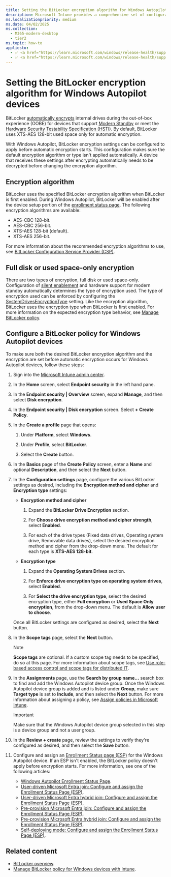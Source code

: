 ```yaml
---
title: Setting the BitLocker encryption algorithm for Windows Autopilot devices
description: Microsoft Intune provides a comprehensive set of configuration options to manage BitLocker on Windows devices.
ms.localizationpriority: medium
ms.date: 04/02/2025
ms.collection:
  - M365-modern-desktop
  - tier2
ms.topic: how-to
appliesto:
  - ✅ <a href="https://learn.microsoft.com/windows/release-health/supported-versions-windows-client" target="_blank">Windows 11</a>
  - ✅ <a href="https://learn.microsoft.com/windows/release-health/supported-versions-windows-client" target="_blank">Windows 10</a>
---
```


# Setting the BitLocker encryption algorithm for Windows Autopilot devices

BitLocker [automatically encrypts](/windows-hardware/design/device-experiences/oem-bitlocker#bitlocker-automatic-device-encryption) internal drives during the out-of-box experience (OOBE) for devices that support [Modern Standby](/windows-hardware/design/device-experiences/modern-standby) or meet the [Hardware Security Testability Specification (HSTI)](/windows-hardware/test/hlk/testref/hardware-security-testability-specification). By default, BitLocker uses XTS-AES 128-bit used space only for automatic encryption.

With Windows Autopilot, BitLocker encryption settings can be configured to apply before automatic encryption starts. This configuration makes sure the default encryption algorithm or type isn't applied automatically. A device that receives these settings after encrypting automatically needs to be decrypted before changing the encryption algorithm.

## Encryption algorithm

BitLocker uses the specified BitLocker encryption algorithm when BitLocker is first enabled. During Windows Autopilot, BitLocker will be enabled after the device setup portion of the [enrollment status page](enrollment-status.md). The following encryption algorithms are available:

- AES-CBC 128-bit.
- AES-CBC 256-bit.
- XTS-AES 128-bit (default).
- XTS-AES 256-bit.

For more information about the recommended encryption algorithms to use, see [BitLocker Configuration Service Provider (CSP)](/windows/client-management/mdm/bitlocker-csp).

## Full disk or used space-only encryption

There are two types of encryption, full disk or used space-only. Configuration of [silent enablement](/mem/intune-service/protect/encrypt-devices#silently-enable-bitlocker-on-devices) and hardware support for modern standby automatically determines the type of encryption used. The type of encryption used can be enforced by configuring the [SystemDrivesEncryptionType](/windows/client-management/mdm/bitlocker-csp) setting. Like the encryption algorithm, BitLocker uses the encryption type when BitLocker is first enabled. For more information on the expected encryption type behavior, see [Manage BitLocker policy](/mem/intune-service/protect/encrypt-devices#full-disk-vs-used-space-only-encryption).

## Configure a BitLocker policy for Windows Autopilot devices

To make sure both the desired BitLocker encryption algorithm and the encryption are set before automatic encryption occurs for Windows Autopilot devices, follow these steps:

1. Sign into the [Microsoft Intune admin center](https://go.microsoft.com/fwlink/?linkid=2109431).

1. In the **Home** screen, select **Endpoint security** in the left hand pane.

1. In the **Endpoint security | Overview** screen, expand **Manage**, and then select **Disk encryption**.

1. In the **Endpoint security | Disk encryption** screen. Select **+ Create Policy**.

1. In the **Create a profile** page that opens:

   1. Under **Platform**, select **Windows**.

   1. Under **Profile**, select **BitLocker**.

   1. Select the **Create** button.

1. In the **Basics** page of the **Create Policy** screen, enter a **Name** and optional **Description**, and then select the **Next** button.

1. In the **Configuration settings** page, configure the various BitLocker settings as desired, including the **Encryption method and cipher** and **Encryption type** settings:

   - **Encryption method and cipher**

     1. Expand the **BitLocker Drive Encryption** section.

     1. For **Choose drive encryption method and cipher strength**, select **Enabled**.

     1. For each of the drive types (Fixed data drives, Operating system drive, Removable data drives), select the desired encryption method and cipher from the drop-down menu. The default for each type is **XTS-AES 128-bit**.

   - **Encryption type**

     1. Expand the **Operating System Drives** section.

     1. For **Enforce drive encryption type on operating system drives**, select **Enabled**.

     1. For **Select the drive encryption type**, select the desired encryption type, either **Full encryption** or **Used Space Only encryption**, from the drop-down menu. The default is **Allow user to choose**.

    Once all BitLocker settings are configured as desired, select the **Next** button.

1. In the **Scope tags** page, select the **Next** button.

    > [!NOTE]
    >
    > **Scope tags** are optional. If a custom scope tag needs to be specified, do so at this page. For more information about scope tags, see [Use role-based access control and scope tags for distributed IT](/mem/intune-service/fundamentals/scope-tags).

1. In the **Assignments** page, use the **Search by group name...** search box to find and add the Windows Autopilot device group. Once the  Windows Autopilot device group is added and is listed under **Group**, make sure **Target type** is set to **Include**, and then select the **Next** button. For more information about assigning a policy, see [Assign policies in Microsoft Intune](/mem/intune-service/configuration/device-profile-assign).

    > [!IMPORTANT]
    >
    > Make sure that the Windows Autopilot device group selected in this step is a device group and not a user group.

1. In the **Review + create** page, review the settings to verify they're configured as desired, and then select the **Save** button.

1. Configure and assign an [Enrollment Status page (ESP)](enrollment-status.md) for the Windows Autopilot device. If an ESP isn't enabled, the BitLocker policy doesn't apply before encryption starts. For more information, see one of the following articles:

   - [Windows Autopilot Enrollment Status Page](enrollment-status.md).
   - [User-driven Microsoft Entra join: Configure and assign the Enrollment Status Page (ESP)](tutorial/user-driven/azure-ad-join-esp.md).
   - [User-driven Microsoft Entra hybrid join: Configure and assign the Enrollment Status Page (ESP)](tutorial/user-driven/hybrid-azure-ad-join-esp.md).
   - [Pre-provision Microsoft Entra join: Configure and assign the Enrollment Status Page (ESP)](tutorial/pre-provisioning/azure-ad-join-esp.md).
   - [Pre-provision Microsoft Entra hybrid join: Configure and assign the Enrollment Status Page (ESP)](tutorial/pre-provisioning/hybrid-azure-ad-join-esp.md).
   - [Self-deploying mode: Configure and assign the Enrollment Status Page (ESP)](tutorial/self-deploying/self-deploying-esp.md).

## Related content

- [BitLocker overview](/windows/security/information-protection/bitlocker/bitlocker-overview).
- [Manage BitLocker policy for Windows devices with Intune](/mem/intune-service/protect/encrypt-devices).
